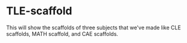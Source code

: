 # TLE-scaffold
This will show the scaffolds of three subjects that we've made like CLE scaffolds, MATH scaffold, and CAE scaffolds.
